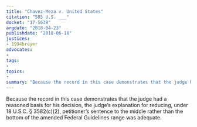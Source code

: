 ```yaml
---
title: "Chavez-Meza v. United States"
citation: "585 U.S. ___"
docket: "17-5639"
argdate: "2018-04-23"
publishdate: "2018-06-18"
justices:
- 1994breyer
advocates:
- 
tags:
- 
topics:
- 
summary: "Because the record in this case demonstrates that the judge had a reasoned basis for his decision, the judge’s explanation for reducing, under 18 U.S.C. § 3582(c)(2), petitioner’s sentence to the middle rather than the bottom of the amended Federal Guidelines range was adequate."
---
```

Because the record in this case demonstrates that the judge had a reasoned basis for his decision, the judge’s explanation for reducing, under 18 U.S.C. § 3582(c)(2), petitioner’s sentence to the middle rather than the bottom of the amended Federal Guidelines range was adequate.

